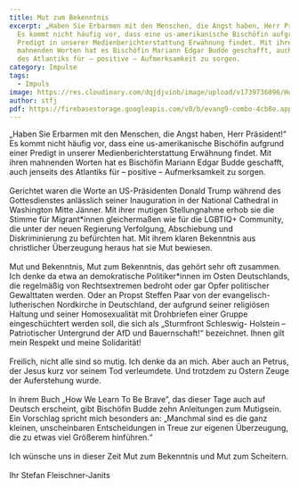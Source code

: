```yaml
---
title: Mut zum Bekenntnis
excerpt: „Haben Sie Erbarmen mit den Menschen, die Angst haben, Herr Präsident!“
  Es kommt nicht häufig vor, dass eine us-amerikanische Bischöfin aufgrund einer
  Predigt in unserer Medienberichterstattung Erwähnung findet. Mit ihren
  mahnenden Worten hat es Bischöfin Mariann Edgar Budde geschafft, auch jenseits
  des Atlantiks für – positive – Aufmerksamkeit zu sorgen.
category: Impulse
tags:
  - Impuls
image: https://res.cloudinary.com/dqjdjviob/image/upload/v1739736096/Homepage/News/people-2582774_small_l3rvwv.jpg
author: stfj
pdf: https://firebasestorage.googleapis.com/v0/b/evang9-combo-4cb8e.appspot.com/o/zeitung%2FGemeindezeitung202502.pdf?alt=media&token=5a93c8c5-1eeb-409e-9d82-74886480001a
---
```

„Haben Sie Erbarmen mit den Menschen, die Angst 
haben, Herr Präsident!“ Es kommt nicht häufig vor, dass
eine us-amerikanische Bischöfin aufgrund einer Predigt
in unserer Medienberichterstattung Erwähnung findet.
Mit ihren mahnenden Worten hat es Bischöfin Mariann
Edgar Budde geschafft, auch jenseits des Atlantiks für –
positive – Aufmerksamkeit zu sorgen.<br><br>
Gerichtet waren die Worte an US-Präsidenten Donald
Trump während des Gottesdienstes anlässlich seiner
Inauguration in der National Cathedral in Washington
Mitte Jänner. Mit ihrer mutigen Stellungnahme erhob
sie die Stimme für Migrant\*innen gleichermaßen wie
für die LGBTIQ+ Community, die unter der neuen Regierung
Verfolgung, Abschiebung und Diskriminierung zu
befürchten hat. Mit ihrem klaren Bekenntnis aus christlicher
Überzeugung heraus hat sie Mut bewiesen.<br><br>
Mut und Bekenntnis, Mut zum Bekenntnis, das gehört
sehr oft zusammen. Ich denke da etwa an demokratische
Politiker\*innen im Osten Deutschlands, die regelmäßig
von Rechtsextremen bedroht oder gar Opfer
politischer Gewalttaten werden. Oder an Propst Steffen
Paar von der evangelisch-lutherischen Nordkirche in
Deutschland, der aufgrund seiner religiösen Haltung
und seiner Homosexualität mit Drohbriefen einer
Gruppe eingeschüchtert werden soll,
die sich als „Sturmfront Schleswig-
Holstein – Patriotischer Untergrund
der AfD und Bauernschaft!“
bezeichnet. Ihnen gilt mein Respekt
und meine Solidarität!<br><br>
Freilich, nicht alle sind so mutig.
Ich denke da an mich. Aber auch an
Petrus, der Jesus kurz vor seinem
Tod verleumdete. Und trotzdem zu Ostern Zeuge der
Auferstehung wurde.<br><br>
In ihrem Buch „How We Learn To Be Brave”, das dieser
Tage auch auf Deutsch erscheint, gibt Bischöfin Budde
zehn Anleitungen zum Mutigsein. Ein Vorschlag spricht
mich besonders an: „Manchmal sind es die ganz kleinen,
unscheinbaren Entscheidungen in Treue zur eigenen
Überzeugung, die zu etwas viel Größerem hinführen.“<br><br>
Ich wünsche uns in dieser Zeit Mut zum Bekenntnis und
Mut zum Scheitern.<br><br>
Ihr Stefan Fleischner-Janits
